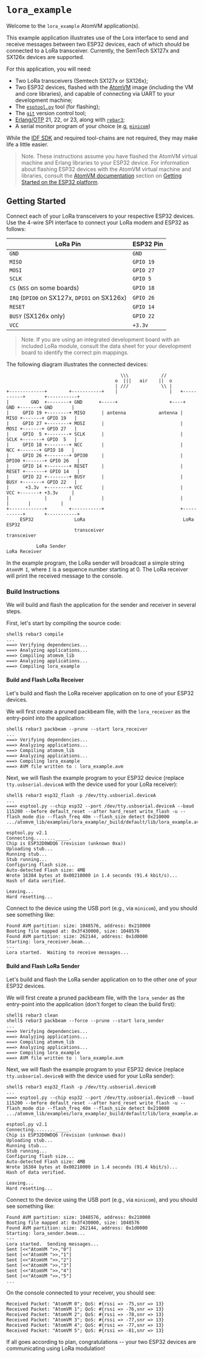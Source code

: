 # `lora_example`

Welcome to the `lora_example` AtomVM application(s).

This example application illustrates use of the Lora interface to send and receive messages between two ESP32 devices, each of which should be connected to a LoRa transceiver.  Currently, the SemTech SX127x and SX126x devices are supported.

For this application, you will need:

* Two LoRa transceivers (Semtech SX127x or SX126x);
* Two ESP32 devices, flashed with the [AtomVM](https://github.com/bettio/AtomVM) image (including the VM and core libraries), and capable of connecting via UART to your development machine;
* The [`esptool.py`](https://github.com/espressif/esptool) tool (for flashing);
* The [`git`](https://git-scm.com) version control tool;
* [Erlang/OTP](https://www.erlang.org) 21, 22, or 23, along with [`rebar3`](https://www.rebar3.org);
* A serial monitor program of your choice (e.g, [`minicom`](https://en.wikipedia.org/wiki/Minicom))

While the [IDF SDK](https://docs.espressif.com/projects/esp-idf/en/latest/esp32/) and required tool-chains are not required, they may make life a little easier.

> Note.  These instructions assume you have flashed the AtomVM virtual machine and Erlang libraries to your ESP32 device.  For information about flashing ESP32 devices with the AtomVM virtual machine and libraries, consult the [AtomVM documentation](https://doc.atomvm.org/latest) section on [Getting Started on the ESP32 platform](https://doc.atomvm.org/latest/getting-started-guide.html#getting-started-on-the-esp32-platform).

## Getting Started

Connect each of your LoRa transceivers to your respective ESP32 devices.  Use the 4-wire SPI interface to connect your LoRa modem and ESP32 as follows:

| LoRa Pin | ESP32 Pin |
|----------|-----------|
| `GND` | `GND` |
| `MISO` | `GPIO 19` |
| `MOSI` | `GPIO 27` |
| `SCLK` | `GPIO 5` |
| `CS` (`NSS` on some boards) | `GPIO 18` |
| `IRQ` (`DPIO0` on SX127x, `DPIO1` on SX126x) | `GPIO 26` |
| `RESET` | `GPIO 14` |
| `BUSY` (SX126x only) | `GPIO 22` |
| `VCC` | `+3.3v` |

> Note.  If you are using an integrated development board with an included LoRa module, consult the data sheet for your development board to identify the correct pin mappings.

The following diagram illustrates the connected devices:

                                              \\\            //
                                            o  |||   air    ||  o
                                            | ///            \\ |
    +-------------+        +-----------+    |                   |   +-----------+       +-----------+
    |        GND  +--------+ GND      +-----+                   +----+      GND +-------+ GND       |
    |     GPIO 19 +--------+ MISO      | antenna            antenna |      MISO +-------+ GPIO 19   |
    |     GPIO 27 +--------+ MOSI      |                            |      MOSI +-------+ GPIO 27   |
    |     GPIO  5 +--------+ SCLK      |                            |      SCLK +-------+ GPIO  5   |
    |     GPIO 18 +--------+ NCC       |                            |       NCC +-------+ GPIO 18   |
    |     GPIO 26 +--------+ DPIO0     |                            |     DPIO0 +-------+ GPIO 26   |
    |     GPIO 14 +--------+ RESET     |                            |     RESET +-------+ GPIO 14   |
    |     GPIO 22 +--------+ BUSY      |                            |      BUSY +-------+ GPIO 22   |
    |      +3.3v  +--------+ VCC       |                            |       VCC +-------+ +3.3v     |
    |             |        |           |                            |           |       |           |
    +-------------+        +-----------+                            +-----------+       +-----------+
         ESP32               LoRa                                    LoRa                ESP32
                             transceiver                             transceiver

               LoRa Sender                                                      LoRa Receiver

In the example program, the LoRa sender will broadcast a simple string `AtomVM I`, where `I` is a sequence number starting at 0.  The LoRa receiver will print the received message to the console.

### Build Instructions

We will build and flash the application for the sender and receiver in several steps.

First, let's start by compiling the source code:

    shell$ rebar3 compile
    ...
    ===> Verifying dependencies...
    ===> Analyzing applications...
    ===> Compiling atomvm_lib
    ===> Analyzing applications...
    ===> Compiling lora_example

#### Build and Flash LoRa Receiver

Let's build and flash the LoRa receiver application on to one of your ESP32 devices.

We will first create a pruned packbeam file, with the `lora_receiver` as the entry-point into the application:

    shell$ rebar3 packbeam --prune --start lora_receiver
    ...
    ===> Verifying dependencies...
    ===> Analyzing applications...
    ===> Compiling atomvm_lib
    ===> Analyzing applications...
    ===> Compiling lora_example
    ===> AVM file written to : lora_example.avm

Next, we will flash the example program to your ESP32 device (replace `tty.usbserial.deviceA` with the device used for your LoRa receiver):

    shell$ rebar3 esp32_flash -p /dev/tty.usbserial.deviceA
    ...
    ===> esptool.py --chip esp32 --port /dev/tty.usbserial.deviceA --baud 115200 --before default_reset --after hard_reset write_flash -u --flash_mode dio --flash_freq 40m --flash_size detect 0x210000 .../atomvm_lib/examples/lora_example/_build/default/lib/lora_example.avm

    esptool.py v2.1
    Connecting........_____.
    Chip is ESP32D0WDQ6 (revision (unknown 0xa))
    Uploading stub...
    Running stub...
    Stub running...
    Configuring flash size...
    Auto-detected Flash size: 4MB
    Wrote 16384 bytes at 0x00210000 in 1.4 seconds (91.4 kbit/s)...
    Hash of data verified.

    Leaving...
    Hard resetting...

Connect to the device using the USB port (e.g., via `minicom`), and you should see something like:

    Found AVM partition: size: 1048576, address: 0x210000
    Booting file mapped at: 0x3f430000, size: 1048576
    Found AVM partition: size: 262144, address: 0x1d0000
    Starting: lora_receiver.beam...
    ---
    Lora started.  Waiting to receive messages...

#### Build and Flash LoRa Sender

Let's build and flash the LoRa sender application on to the other one of your ESP32 devices.

We will first create a pruned packbeam file, with the `lora_sender` as the entry-point into the application (don't forget to clean the build first):

    shell$ rebar3 clean
    shell$ rebar3 packbeam --force --prune --start lora_sender
    ...
    ===> Verifying dependencies...
    ===> Analyzing applications...
    ===> Compiling atomvm_lib
    ===> Analyzing applications...
    ===> Compiling lora_example
    ===> AVM file written to : lora_example.avm

Next, we will flash the example program to your ESP32 device (replace `tty.usbserial.deviceB` with the device used for your LoRa sender):

    shell$ rebar3 esp32_flash -p /dev/tty.usbserial.deviceB
    ...
    ===> esptool.py --chip esp32 --port /dev/tty.usbserial.deviceB --baud 115200 --before default_reset --after hard_reset write_flash -u --flash_mode dio --flash_freq 40m --flash_size detect 0x210000 .../atomvm_lib/examples/lora_example/_build/default/lib/lora_example.avm

    esptool.py v2.1
    Connecting........_____.
    Chip is ESP32D0WDQ6 (revision (unknown 0xa))
    Uploading stub...
    Running stub...
    Stub running...
    Configuring flash size...
    Auto-detected Flash size: 4MB
    Wrote 16384 bytes at 0x00210000 in 1.4 seconds (91.4 kbit/s)...
    Hash of data verified.

    Leaving...
    Hard resetting...

Connect to the device using the USB port (e.g., via `minicom`), and you should see something like:

    Found AVM partition: size: 1048576, address: 0x210000
    Booting file mapped at: 0x3f430000, size: 1048576
    Found AVM partition: size: 262144, address: 0x1d0000
    Starting: lora_sender.beam...
    ---
    Lora started.  Sending messages...
    Sent [<<"AtomVM ">>,"0"]
    Sent [<<"AtomVM ">>,"1"]
    Sent [<<"AtomVM ">>,"2"]
    Sent [<<"AtomVM ">>,"3"]
    Sent [<<"AtomVM ">>,"4"]
    Sent [<<"AtomVM ">>,"5"]
    ...

On the console connected to your receiver, you should see:

    Received Packet: "AtomVM 0"; QoS: #{rssi => -75,snr => 13}
    Received Packet: "AtomVM 1"; QoS: #{rssi => -76,snr => 13}
    Received Packet: "AtomVM 2"; QoS: #{rssi => -78,snr => 13}
    Received Packet: "AtomVM 3"; QoS: #{rssi => -77,snr => 13}
    Received Packet: "AtomVM 4"; QoS: #{rssi => -77,snr => 13}
    Received Packet: "AtomVM 5"; QoS: #{rssi => -81,snr => 13}

If all goes according to plan, congratulations -- your two ESP32 devices are communicating using LoRa modulation!
